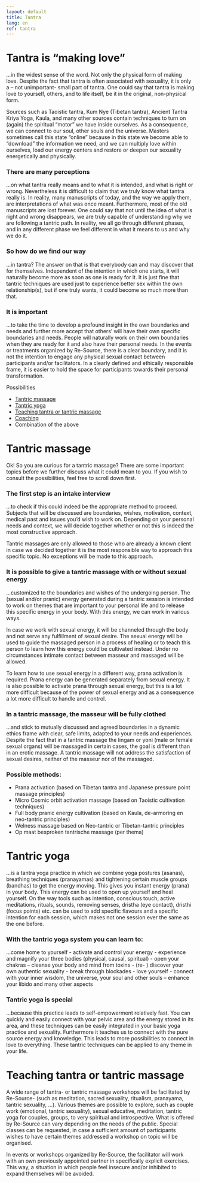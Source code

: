 ```yaml
---
layout: default
title: Tantra
lang: en
ref: tantra
---
```


# Tantra is “making love” 


...in the widest sense of the word. Not only the physical form of making love. Despite the fact that tantra is often associated with sexuality, it is only a – not unimportant- small part of tantra. One could say that tantra is making love to yourself, others, and to life itself, be it in the original, non-physical form.

Sources such as Taoistic tantra, Kum Nye (Tibetan tantra), Ancient Tantra Kriya Yoga, Kaula, and many other sources contain techniques to turn on (again) the spiritual “motor” we have inside ourselves. As a consequence, we can connect to our soul, other souls and the universe. Masters sometimes call this state “online” because in this state we become able to “download” the information we need, and we can multiply love within ourselves, load our energy centers and restore or deepen our sexuality energetically and physically.


### There are many perceptions 

...on what tantra really means and to what it is intended, and what is right or wrong. Nevertheless it is difficult to claim that we truly know what tantra really is. In reality, many manuscripts of today, and the way we apply them, are interpretations of what was once meant. Furthermore, most of the old manuscripts are lost forever. One could say that not until the idea of what is right and wrong disappears, we are truly capable of understanding why we are following a tantric path. In reality, we all go through different phases, and in any different phase we feel different in what it means to us and why we do it. 


### So how do we find our way 

...in tantra? The answer on that is that everybody can and may discover that for themselves. Independent of the intention in which one starts, it will naturally become more as soon as one is ready for it. It is just fine that tantric techniques are used just to experience better sex within the own relationship(s), but if one truly wants, it could become so much more than that. 


### It is important

...to take the time to develop a profound insight in the own boundaries and needs and further more accept that others’ will have their own specific boundaries and needs. People will naturally work on their own boundaries when they are ready for it and also have their personal needs. In the events or treatments organized by Re-Source, there is a clear boundary, and it is not the intention to engage any physical sexual contact between participants and/or facilitators. In a clearly defined and ethically responsible frame, it is easier to hold the space for participants towards their personal transformation. 


Possibilities

* <a href="#TantrischeMassage">Tantric massage</a>  
* <a href="#TantrischeYoga">Tantric yoga </a>   
* <a href="#LesgevenTantraMassage">Teaching tantra or tantric massage</a>   
* <a href="coaching.en.html">Coaching</a>   
* Combination of the above  



<h1 id="TantrischeMassage"> Tantric massage </h1>

Ok! So you are curious for a tantric massage? There are some important topics before we further discuss what it could mean to you. If you wish to consult the possibilities, feel free to scroll down first. 
 

### The first step is an intake interview 

 ...to check if this could indeed be the appropriate method to proceed. Subjects that will be discussed are boundaries, wishes, motivation, context, medical past and issues you’d wish to work on. Depending on your personal needs and context, we will decide together whether or not this is indeed the most constructive approach. 

Tantric massages are only allowed to those who are already a known client in case we decided together it is the most responsible way to approach this specific topic. No exceptions will be made to this approach.


### It is possible to give a tantric massage with or without sexual energy

...customized to the boundaries and wishes of the undergoing person. The (sexual and/or pranic) energy generated during a tantric session is intended to work on themes that are important to your personal life and to release this specific energy in your body. With this energy, we can work in various ways. 

In case we work with sexual energy, it will be channeled through the body and not serve any fulfillment of sexual desire. The sexual energy will be used to guide the massaged person in a process of healing or to teach this person to learn how this energy could be cultivated instead. Under no circumstances intimate contact between masseur and massaged will be allowed. 

To learn how to use sexual energy in a different way, prana activation is required. Prana energy can be generated separately from sexual energy. It is also possible to activate prana through sexual energy, but this is a lot more difficult because of the power of sexual energy and as a consequence a lot more difficult to handle and control. 


### In a tantric massage, the masseur will be fully clothed

...and stick to mutually discussed and agreed boundaries in a dynamic ethics frame with clear, safe limits, adapted to your needs and experiences. Despite the fact that in a tantric massage the lingam or yoni (male or female sexual organs) will be massaged in certain cases, the goal is different than in an erotic massage. A tantric massage will not address the satisfaction of sexual desires, neither of the masseur nor of the massaged. 


### Possible methods: 

* Prana activation (based on Tibetan tantra and Japanese pressure point massage principles)
* Micro Cosmic orbit activation massage (based on Taoistic cultivation techniques)
* Full body pranic energy cultivation (based on Kaula, de-armoring en neo-tantric principles)
* Welness massage based on Neo-tantric or Tibetan-tantric principles
* Op maat besproken tantrische massage (per thema)



<h1 id="TantrischeYoga"> Tantric yoga </h1>

...is a tantra yoga practice in which we combine yoga postures (asanas), breathing techniques (pranayamas) and tightening certain muscle groups (bandhas) to get the energy moving. This gives you instant energy (prana) in your body. This energy can be used to open up yourself and heal yourself. On the way tools such as intention, conscious touch, active meditations, rituals, sounds, removing senses, dristha (eye contact), dristhi (focus points) etc. can be used to add specific flavours and a specific intention for each session, which makes not one session ever the same as the one before.  


### With the tantric yoga system you can learn to:

…come home to yourself - activate and control your energy - experience and magnify your three bodies (physical, causal, spiritual) - open your chakras – cleanse your body and mind from toxins - (re- ) discover your own authentic sexuality - break through blockades - love yourself - connect with your inner wisdom, the universe, your soul and other souls – enhance your libido and many other aspects


### Tantric yoga is special 

…because this practice leads to self-empowerment relatively fast.  You can quickly and easily connect with your pelvic area and the energy stored in its area, and these techniques can be easily integrated in your basic yoga practice and sexuality. Furthermore it teaches us to connect with the pure source energy and knowledge. This leads to more possibilities to connect in love to everything. These tantric techniques can be applied to any theme in your life.  



<h1 id="LesgevenTantraMassage">Teaching tantra or tantric massage </h1>

A wide range of tantra- or tantric massage workshops will be facilitated by Re-Source- (such as meditation, sacred sexuality, ritualism, pranayama, tantric sexuality, …). Various themes are possible to explore, such as couple work (emotional, tantric sexuality), sexual educative, meditation, tantric yoga for couples, groups, to very spiritual and introspective. What is offered by Re-Source can vary depending on the needs of the public. Special classes can be requested, in case a sufficient amount of participants wishes to have certain themes addressed a workshop on topic will be organised.  

In events or workshops organized by Re-Source, the facilitator will work with an own previously appointed partner in specifically explicit exercises. This way, a situation in which people feel insecure and/or inhibited to expand themselves will be avoided.  
